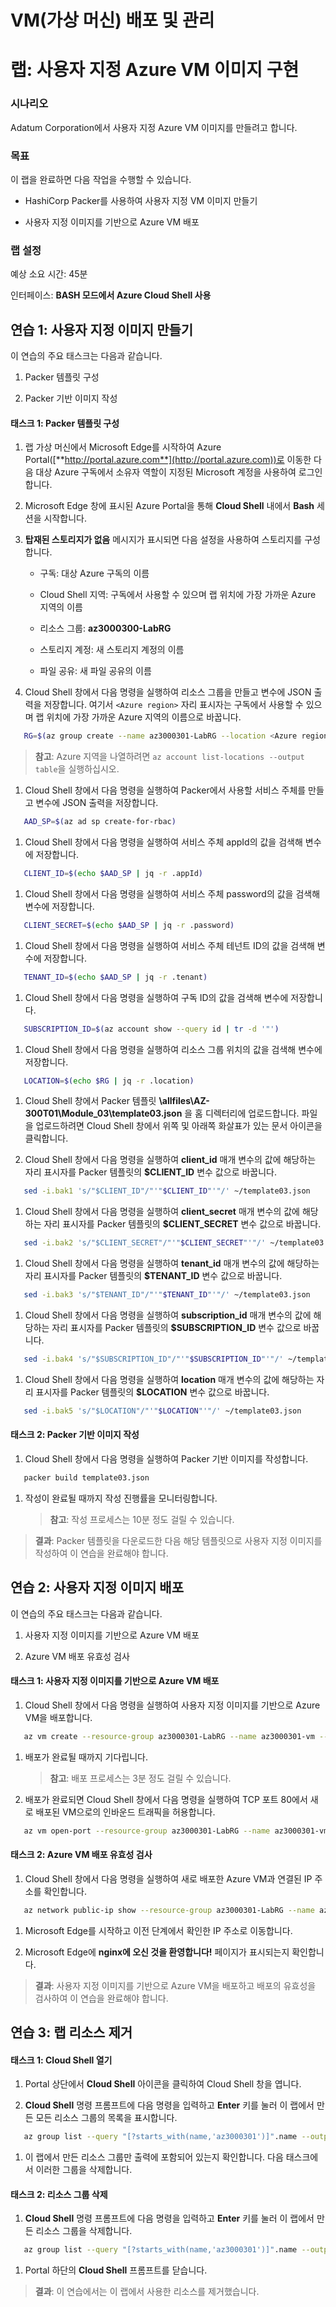 ﻿---
lab:
    title: '사용자 지정 Azure VM 이미지 구현'
    module: '모듈 3: VM(가상 머신) 배포 및 관리'
---

# VM(가상 머신) 배포 및 관리

# 랩: 사용자 지정 Azure VM 이미지 구현

### 시나리오

Adatum Corporation에서 사용자 지정 Azure VM 이미지를 만들려고 합니다.

### 목표

이 랩을 완료하면 다음 작업을 수행할 수 있습니다.

- HashiCorp Packer를 사용하여 사용자 지정 VM 이미지 만들기

- 사용자 지정 이미지를 기반으로 Azure VM 배포

### 랩 설정

예상 소요 시간: 45분

인터페이스: **BASH 모드에서 Azure Cloud Shell 사용**

## 연습 1: 사용자 지정 이미지 만들기

이 연습의 주요 태스크는 다음과 같습니다.

1. Packer 템플릿 구성

1. Packer 기반 이미지 작성

#### 태스크 1: Packer 템플릿 구성

1. 랩 가상 머신에서 Microsoft Edge를 시작하여 Azure Portal([**http://portal.azure.com**](http://portal.azure.com))로 이동한 다음 대상 Azure 구독에서 소유자 역할이 지정된 Microsoft 계정을 사용하여 로그인합니다.

1. Microsoft Edge 창에 표시된 Azure Portal을 통해 **Cloud Shell** 내에서 **Bash** 세션을 시작합니다.

1. **탑재된 스토리지가 없음** 메시지가 표시되면 다음 설정을 사용하여 스토리지를 구성합니다.

   - 구독: 대상 Azure 구독의 이름

   - Cloud Shell 지역: 구독에서 사용할 수 있으며 랩 위치에 가장 가까운 Azure 지역의 이름

   - 리소스 그룹: **az3000300-LabRG**

   - 스토리지 계정: 새 스토리지 계정의 이름

   - 파일 공유: 새 파일 공유의 이름

1. Cloud Shell 창에서 다음 명령을 실행하여 리소스 그룹을 만들고 변수에 JSON 출력을 저장합니다. 여기서 `<Azure region>` 자리 표시자는 구독에서 사용할 수 있으며 랩 위치에 가장 가까운 Azure 지역의 이름으로 바꿉니다.

```sh
   RG=$(az group create --name az3000301-LabRG --location <Azure region>)
```   
   > **참고**: Azure 지역을 나열하려면 `az account list-locations --output table`을 실행하십시오.

1. Cloud Shell 창에서 다음 명령을 실행하여 Packer에서 사용할 서비스 주체를 만들고 변수에 JSON 출력을 저장합니다.

```sh
   AAD_SP=$(az ad sp create-for-rbac)
```

1. Cloud Shell 창에서 다음 명령을 실행하여 서비스 주체 appId의 값을 검색해 변수에 저장합니다.

```sh
   CLIENT_ID=$(echo $AAD_SP | jq -r .appId)
```

1. Cloud Shell 창에서 다음 명령을 실행하여 서비스 주체 password의 값을 검색해 변수에 저장합니다.

```sh
   CLIENT_SECRET=$(echo $AAD_SP | jq -r .password)
```

1. Cloud Shell 창에서 다음 명령을 실행하여 서비스 주체 테넌트 ID의 값을 검색해 변수에 저장합니다.

```sh
   TENANT_ID=$(echo $AAD_SP | jq -r .tenant)
```

1. Cloud Shell 창에서 다음 명령을 실행하여 구독 ID의 값을 검색해 변수에 저장합니다.

```sh
   SUBSCRIPTION_ID=$(az account show --query id | tr -d '"')
```

1. Cloud Shell 창에서 다음 명령을 실행하여 리소스 그룹 위치의 값을 검색해 변수에 저장합니다.

```sh
   LOCATION=$(echo $RG | jq -r .location)
```

1. Cloud Shell 창에서 Packer 템플릿 **\\allfiles\\AZ-300T01\\Module_03\\template03.json** 을 홈 디렉터리에 업로드합니다. 파일을 업로드하려면 Cloud Shell 창에서 위쪽 및 아래쪽 화살표가 있는 문서 아이콘을 클릭합니다. 

1. Cloud Shell 창에서 다음 명령을 실행하여 **client_id** 매개 변수의 값에 해당하는 자리 표시자를 Packer 템플릿의 **\$CLIENT_ID** 변수 값으로 바꿉니다.

```sh
   sed -i.bak1 's/"$CLIENT_ID"/"'"$CLIENT_ID"'"/' ~/template03.json
```

1. Cloud Shell 창에서 다음 명령을 실행하여 **client_secret** 매개 변수의 값에 해당하는 자리 표시자를 Packer 템플릿의 **\$CLIENT_SECRET** 변수 값으로 바꿉니다.

```sh
   sed -i.bak2 's/"$CLIENT_SECRET"/"'"$CLIENT_SECRET"'"/' ~/template03.json
```

1. Cloud Shell 창에서 다음 명령을 실행하여 **tenant_id** 매개 변수의 값에 해당하는 자리 표시자를 Packer 템플릿의 **\$TENANT_ID** 변수 값으로 바꿉니다.

```sh
   sed -i.bak3 's/"$TENANT_ID"/"'"$TENANT_ID"'"/' ~/template03.json
```

1. Cloud Shell 창에서 다음 명령을 실행하여 **subscription_id** 매개 변수의 값에 해당하는 자리 표시자를 Packer 템플릿의 **\$SUBSCRIPTION_ID** 변수 값으로 바꿉니다.

```sh
   sed -i.bak4 's/"$SUBSCRIPTION_ID"/"'"$SUBSCRIPTION_ID"'"/' ~/template03.json
```

1. Cloud Shell 창에서 다음 명령을 실행하여 **location** 매개 변수의 값에 해당하는 자리 표시자를 Packer 템플릿의 **\$LOCATION** 변수 값으로 바꿉니다.

```sh
   sed -i.bak5 's/"$LOCATION"/"'"$LOCATION"'"/' ~/template03.json
```

#### 태스크 2: Packer 기반 이미지 작성

1. Cloud Shell 창에서 다음 명령을 실행하여 Packer 기반 이미지를 작성합니다.

```sh
   packer build template03.json
```

1. 작성이 완료될 때까지 작성 진행률을 모니터링합니다.

   > **참고**: 작성 프로세스는 10분 정도 걸릴 수 있습니다.

> **결과**: Packer 템플릿을 다운로드한 다음 해당 템플릿으로 사용자 지정 이미지를 작성하여 이 연습을 완료해야 합니다.

## 연습 2: 사용자 지정 이미지 배포

이 연습의 주요 태스크는 다음과 같습니다.

1. 사용자 지정 이미지를 기반으로 Azure VM 배포

1. Azure VM 배포 유효성 검사

#### 태스크 1: 사용자 지정 이미지를 기반으로 Azure VM 배포

1. Cloud Shell 창에서 다음 명령을 실행하여 사용자 지정 이미지를 기반으로 Azure VM을 배포합니다.

```sh
   az vm create --resource-group az3000301-LabRG --name az3000301-vm --image az3000301-image --admin-username student --generate-ssh-keys
```

1. 배포가 완료될 때까지 기다립니다.

   > **참고**: 배포 프로세스는 3분 정도 걸릴 수 있습니다.

1. 배포가 완료되면 Cloud Shell 창에서 다음 명령을 실행하여 TCP 포트 80에서 새로 배포된 VM으로의 인바운드 트래픽을 허용합니다.

```sh
   az vm open-port --resource-group az3000301-LabRG --name az3000301-vm --port 80
```

#### 태스크 2: Azure VM 배포 유효성 검사

1. Cloud Shell 창에서 다음 명령을 실행하여 새로 배포한 Azure VM과 연결된 IP 주소를 확인합니다.

```sh
   az network public-ip show --resource-group az3000301-LabRG --name az3000301-vmPublicIP --query ipAddress
```

1. Microsoft Edge를 시작하고 이전 단계에서 확인한 IP 주소로 이동합니다.

1. Microsoft Edge에 **nginx에 오신 것을 환영합니다!** 페이지가 표시되는지 확인합니다.

> **결과**: 사용자 지정 이미지를 기반으로 Azure VM을 배포하고 배포의 유효성을 검사하여 이 연습을 완료해야 합니다.

## 연습 3: 랩 리소스 제거

#### 태스크 1: Cloud Shell 열기

1. Portal 상단에서 **Cloud Shell** 아이콘을 클릭하여 Cloud Shell 창을 엽니다.

1. **Cloud Shell** 명령 프롬프트에 다음 명령을 입력하고 **Enter** 키를 눌러 이 랩에서 만든 모든 리소스 그룹의 목록을 표시합니다.

```sh
   az group list --query "[?starts_with(name,'az3000301')]".name --output tsv
```

1. 이 랩에서 만든 리소스 그룹만 출력에 포함되어 있는지 확인합니다. 다음 태스크에서 이러한 그룹을 삭제합니다.

#### 태스크 2: 리소스 그룹 삭제

1. **Cloud Shell** 명령 프롬프트에 다음 명령을 입력하고 **Enter** 키를 눌러 이 랩에서 만든 리소스 그룹을 삭제합니다.

```sh
   az group list --query "[?starts_with(name,'az3000301')]".name --output tsv | xargs -L1 bash -c 'az group delete --name $0 --no-wait --yes'
```

1. Portal 하단의 **Cloud Shell** 프롬프트를 닫습니다.

> **결과**: 이 연습에서는 이 랩에서 사용한 리소스를 제거했습니다.
